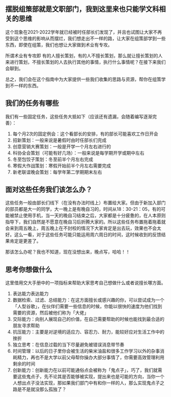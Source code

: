 ## 摆脱组策部就是文职部门，我到这里来也只能学文科相关的思维

这个现象在2021-2022学年就已经被时任部长们发现了，并且也试图让大家不再受到这个思维的影响从而摆烂，我们想走出不一样的路，让大家在组策部学到一些东西，即使在组策，我们也想让大家做到术业有专攻。

所谓术业有专攻即 有的人擅长策划，有的人不擅长策划，那么就让擅长策划的人来进行策划，不擅长策划的人去执行其他的事情，执行什么事情呢？在接下来我们会聊到。

总之，我们会在这个指南中为大家提供一些我们收集的思路与资源，帮你在组策学到不一样的东西。

## 我们的任务有哪些

我们有一些固定任务，这些任务大抵如下（应该还有遗漏，会随着编写逐渐完善）：

1. 每个月2次的固定例会：这个看部长的安排，有的部长可能喜欢工作日开会
2. 招新策划：一般来说是暑假时由时任部长们完成
3. 创意营销大赛策划：一般是开学一个月左右进行的
4. 科协全会策划（可能有好几场）：一般来说是每学期开学或期中左右
5. 冬至包饺子策划：冬至前半个月左右完成
6. 寒假大作战策划：寒假开始前半个月左右需要完成
7. 新老联谊晚会策划：每学年第二学期期末左右

## 面对这些任务我们该怎么办？

这些任务一般由部长们线下（在没有办法时线上）布置给大家。但由于新加入部门的部员都是大一的同学，大一晚上是有晚自习的，时间从18：30-21：05，有的可能被禁止使用手机，当一天的晚自习结束之后，大家都是十分疲惫的，在人本原则指导下，我们自然是不愿意在晚自习后折腾大家的。所以这些任务布置拖着拖着就会来到周五晚上，周五晚上在不封校的情况下大家肯定是出去玩，效果也不会太好。这么一看，对于这些任务可能只能运用周六周日的时间，这时候收到的反馈结果肯定是更差了。

那该怎么办呢？我也不知道，现在没想出来，晚点写，哈哈！！

## 思考你想做什么

这里借用交大手册中的一项指标来帮助大家思考自己想做什么或者说擅长哪方面。

1. 表达能力表达能力
2. 数据检索、过滤、总结能力：在这方面擅长或感兴趣的你，可以尝试成为一个「人型谷歌」，在伙伴们需要一些信息的时候，你能以很快的速度为他们找到需要的资源，然后被他们称为「大佬」
3. 交际能力：向别人展现自己的价值，在自己需要帮助的时候也能找到最合适的朋友寻求帮助
4. 抗压能力：主要是对逆境的适应力、容忍力、耐力，能较好应对生活工作中的挫折
5. 独立思考：在信息过载的当下尽量避免被错误消息带节奏
6. 时间管理：以后的日子里你会被生活的柴米油盐和很多工作学习以外的杂事消耗精力，再也不是大学以前父母帮你操办大部分事情了，你需要高效管理利用剩余的时间
7. 创新能力：创新能力在以前可能通俗点会被称为「鬼点子」，巧了，我们就需要这些鬼点子，先不论其是否能够被实现，提出来也是可能的方向，当你一个人想出点子没法实现，那如果我们部门中有和你一样的人，那么实现鬼点子之路是不是就没那么孤独了？